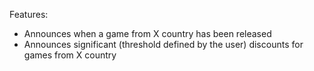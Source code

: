 Features:

- Announces when a game from X country has been released
- Announces significant (threshold defined by the user) discounts for games from X country